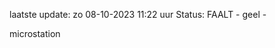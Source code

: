 laatste update: 
zo 08-10-2023 11:22   uur 
Status: FAALT - geel - 
<div class="service Y">microstation</div>